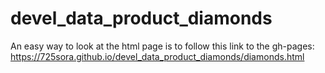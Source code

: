 # devel_data_product_diamonds

An easy way to look at the html page is to follow this link to the gh-pages: https://725sora.github.io/devel_data_product_diamonds/diamonds.html 
